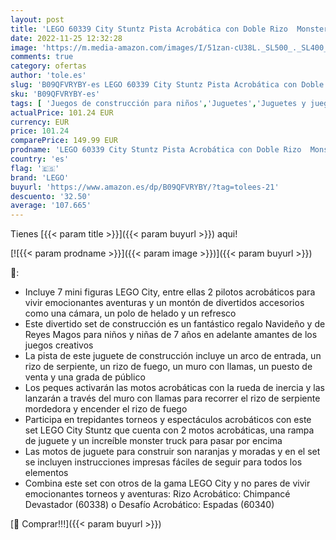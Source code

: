 ```yaml
---
layout: post
title: 'LEGO 60339 City Stuntz Pista Acrobática con Doble Rizo  Monster Truck y Motos de Juguete  Set de Construcción  Regalos Navideños  Reyes Magos'
date: 2022-11-25 12:32:28
image: 'https://m.media-amazon.com/images/I/51zan-cU38L._SL500_._SL400_.jpg'
comments: true
category: ofertas
author: 'tole.es'
slug: 'B09QFVRYBY-es LEGO 60339 City Stuntz Pista Acrobática con Doble Rizo...'
sku: 'B09QFVRYBY-es'
tags: [ 'Juegos de construcción para niños','Juguetes','Juguetes y juegos','Sets de construcción','lego','magos','reyes','🇪🇸', ]
actualPrice: 101.24 EUR
currency: EUR
price: 101.24
comparePrice: 149.99 EUR
prodname: 'LEGO 60339 City Stuntz Pista Acrobática con Doble Rizo  Monster Truck y Motos de Juguete  Set de Construcción  Regalos Navideños  Reyes Magos'
country: 'es'
flag: '🇪🇸'
brand: 'LEGO'
buyurl: 'https://www.amazon.es/dp/B09QFVRYBY/?tag=tolees-21'
descuento: '32.50'
average: '107.665'
---
```


Tienes [{{< param title >}}]({{< param buyurl >}}) aqui!

[![{{< param prodname >}}]({{< param image >}})]({{< param buyurl >}})

🔎:

- Incluye 7 mini figuras LEGO City, entre ellas 2 pilotos acrobáticos para vivir emocionantes aventuras y un montón de divertidos accesorios como una cámara, un polo de helado y un refresco
- Este divertido set de construcción es un fantástico regalo Navideño y de Reyes Magos para niños y niñas de 7 años en adelante amantes de los juegos creativos
- La pista de este juguete de construcción incluye un arco de entrada, un rizo de serpiente, un rizo de fuego, un muro con llamas, un puesto de venta y una grada de público
- Los peques activarán las motos acrobáticas con la rueda de inercia y las lanzarán a través del muro con llamas para recorrer el rizo de serpiente mordedora y encender el rizo de fuego
- Participa en trepidantes torneos y espectáculos acrobáticos con este set LEGO City Stuntz que cuenta con 2 motos acrobáticas, una rampa de juguete y un increíble monster truck para pasar por encima
- Las motos de juguete para construir son naranjas y moradas y en el set se incluyen instrucciones impresas fáciles de seguir para todos los elementos
- Combina este set con otros de la gama LEGO City y no pares de vivir emocionantes torneos y aventuras: Rizo Acrobático: Chimpancé Devastador (60338) o Desafío Acrobático: Espadas (60340)

[🛒 Comprar!!!]({{< param buyurl >}})
